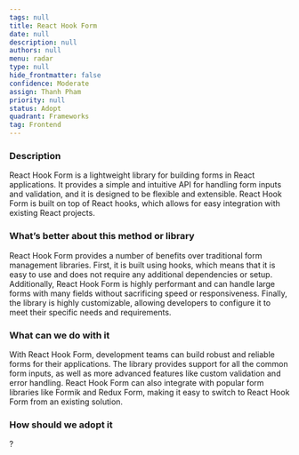 ```yaml
---
tags: null
title: React Hook Form
date: null
description: null
authors: null
menu: radar
type: null
hide_frontmatter: false
confidence: Moderate
assign: Thanh Pham
priority: null
status: Adopt
quadrant: Frameworks
tag: Frontend
---
```


<!-- table_of_contents 9125ee95-d226-4da8-bf73-a0775b4a15d4 -->

### Description
React Hook Form is a lightweight library for building forms in React applications. It provides a simple and intuitive API for handling form inputs and validation, and it is designed to be flexible and extensible. React Hook Form is built on top of React hooks, which allows for easy integration with existing React projects.

### What’s better about this method or library
React Hook Form provides a number of benefits over traditional form management libraries. First, it is built using hooks, which means that it is easy to use and does not require any additional dependencies or setup. Additionally, React Hook Form is highly performant and can handle large forms with many fields without sacrificing speed or responsiveness. Finally, the library is highly customizable, allowing developers to configure it to meet their specific needs and requirements.

### What can we do with it
With React Hook Form, development teams can build robust and reliable forms for their applications. The library provides support for all the common form inputs, as well as more advanced features like custom validation and error handling. React Hook Form can also integrate with popular form libraries like Formik and Redux Form, making it easy to switch to React Hook Form from an existing solution.

### How should we adopt it
?

<!-- child_database aceb5300-2763-4896-9dea-f2bbf9c705a8 -->
